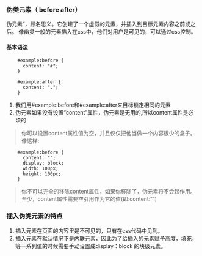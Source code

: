 ### 伪类元素（ before after）
伪元素”，顾名思义。它创建了一个虚假的元素，并插入到目标元素内容之前或之后。
像幽灵一般的元素插入在css中，他们对用户是可见的，可以通过css控制。

#### 基本语法
```
	#example:before {
	  content: "#";
	}
	 
	#example:after {
	  content: ".";
	}
```

1. 我们用#example:before和#example:after来目标锁定相同的元素
1. 伪元素如果没有设置“content”属性，伪元素是无用的,所以content属性是必须的

>你可以设置content属性值为空，并且仅仅把他当做一个内容很少的盒子。像这样:
```
	#example:before {
	  content: "";
	  display: block;
	  width: 100px;
	  height: 100px;
	}
```
> 你不可以完全的移除content属性，如果你移除了，伪元素将不会起作用。至少，content属性需要空引用作为它的值(即:content:“”)

### 插入伪类元素的特点
1. 插入元素在页面的内容里是不可见的，只有在css代码中见到。
1. 插入元素在默认情况下是内联元素，因此为了给插入的元素赋予高度，填充，等一系列值的时候需要手动设置成display：block 的块级元素。




















